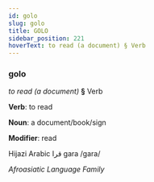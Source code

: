 ```yaml
---
id: golo
slug: golo
title: GOLO
sidebar_position: 221
hoverText: to read (a document) § Verb
---
```


### golo

*to read (a document)* **§** Verb

**Verb**: to read

**Noun**: a document/book/sign

**Modifier**: read

Hijazi Arabic قرا gara /ɡara/

*Afroasiatic Language Family*
